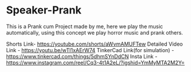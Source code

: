 # Speaker-Prank
This is a Prank cum Project made by me, here we play the music automatically, using this concept we play horror music and prank others.

Shorts Link- https://youtube.com/shorts/aWvmAMUFTew
Detailed Video Link - https://youtu.be/wTl1xAErW74
TinkerCad Link(for simulation) - https://www.tinkercad.com/things/5dhmSYnDdCN
Insta Link - https://www.instagram.com/reel/Cq3-4t1A2eL/?igshid=YmMyMTA2M2Y=
